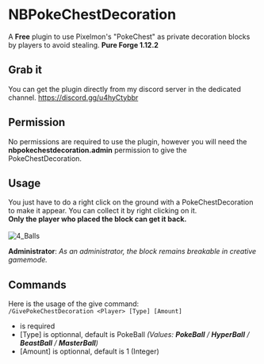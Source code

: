 # NBPokeChestDecoration
A **Free** plugin to use Pixelmon's "PokeChest" as private decoration blocks by players to avoid stealing. **Pure Forge 1.12.2**

## Grab it
You can get the plugin directly from my discord server in the dedicated channel.
https://discord.gg/u4hyCtybbr

## Permission
No permissions are required to use the plugin, however you will need the **nbpokechestdecoration.admin** permission to give the PokeChestDecoration.

## Usage
You just have to do a right click on the ground with a PokeChestDecoration to make it appear. You can collect it by right clicking on it. 
<br>**Only the player who placed the block can get it back.**<br><br>
![4_Balls](https://user-images.githubusercontent.com/30299182/115439042-6d2f7280-a20e-11eb-8b35-5f10c7ce875c.jpg)

**Administrator**: *As an administrator, the block remains breakable in creative gamemode.*

## Commands
Here is the usage of the give command: <br>
``/GivePokeChestDecoration <Player> [Type] [Amount]``
- <Player> is required
- [Type] is optionnal, default is PokeBall *(Values: **PokeBall** / **HyperBall** / **BeastBall** / **MasterBall**)*
- [Amount] is optionnal, default is 1 (Integer)
